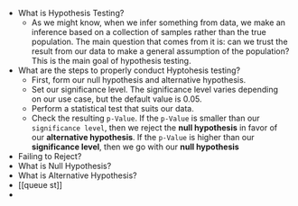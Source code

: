 - What is Hypothesis Testing?
	- As we might know, when we infer something from data, we make an inference based on a collection of samples rather than the true population. The main question that comes from it is: can we trust the result from our data to make a general assumption of the population? This is the main goal of hypothesis testing.
- What are the steps to properly conduct Hyptohesis testing?
	- First, form our null hypothesis and alternative hypothesis.
	- Set our significance level. The significance level varies depending on our use case, but the default value is 0.05.
	- Perform a statistical test that suits our data.
	- Check the resulting `p-Value`. If the `p-Value` is smaller than our `significance level`, then we reject the **null hypothesis** in favor of our **alternative hypothesis**. If the `p-Value` is higher than our **significance level**, then we go with our **null hypothesis**
- Failing to Reject?
- What is Null Hypothesis?
- What is Alternative Hypothesis?
- [[queue st]]
-